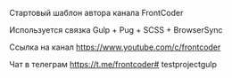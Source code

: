 Стартовый шаблон автора канала FrontCoder

Используется связка Gulp + Pug + SCSS + BrowserSync

Ссылка на канал https://www.youtube.com/c/frontcoder

Чат в телеграм https://t.me/frontcoder# testprojectgulp
